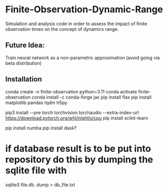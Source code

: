 # Finite-Observation-Dynamic-Range

Simulation and analysis code in order to assess the impact of finite observation times on the concept of dynamics range.

## Future Idea:
Train neural network as a non-parametric approximation (avoid going via beta distribution)

## Installation
conda create -n finite-observation python=3.11
conda activate finite-observation
conda install -c conda-forge jax
pip install flax
pip install matplotlib pandas tqdm h5py

pip3 install --pre torch torchvision torchaudio --extra-index-url https://download.pytorch.org/whl/nightly/cpu
pip install scikit-learn

pip install numba
pip install dask?

# if database result is to be put into repository do this by dumping the sqlite file with
sqlite3 file.db .dump > db_file.txt
